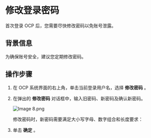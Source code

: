 修改登录密码 
===========================

首次登录 OCP 后，您需要尽快修改密码以免账号泄露。

背景信息 
-------------------------

为确保账号安全，建议您定期修改密码。

操作步骤 
-------------------------

1. 在 OCP 系统界面的右上角，单击当前登录用户名，选择 **修改密码** 。

   

2. 在弹出的 **修改密码** 对话框中，输入旧密码、新密码及确认新密码。

   ![Image 8.png](https://help-static-aliyun-doc.aliyuncs.com/assets/img/zh-CN/2448190061/p168512.png "Image 8.png")

   修改密码时，新密码需要满足大小写字母、数字组合和长度要求：

   

3. 单击 **确定** 。

   




